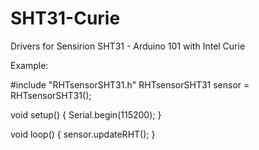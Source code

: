 # SHT31-Curie
Drivers for Sensirion SHT31 - Arduino 101 with Intel Curie

Example:

#include "RHTsensorSHT31.h"
RHTsensorSHT31 sensor = RHTsensorSHT31();

void setup() {
  Serial.begin(115200);
}

void loop() {
  sensor.updateRHT();
}
